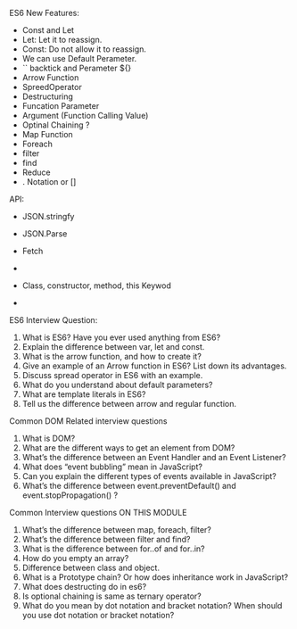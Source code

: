 ES6 New Features: 
- Const and Let 
- Let: Let it to reassign. 
- Const: Do not allow it to reassign. 
- We can use Default Perameter. 
- `` backtick and Perameter ${}
- Arrow Function 
- SpreedOperator 
- Destructuring 
- Funcation Parameter 
- Argument (Function Calling Value)
- Optinal Chaining ? 
- Map Function
- Foreach 
- filter 
- find 
- Reduce 
- . Notation or [] 


API: 
- JSON.stringfy 
- JSON.Parse
- Fetch 
- 

- Class, constructor, method, this Keywod
- 


ES6 Interview Question: 
1. What is ES6? Have you ever used anything from ES6?
2. Explain the difference between var, let and const.
3. What is the arrow function, and how to create it?
4. Give an example of an Arrow function in ES6? List down its advantages.
5. Discuss spread operator in ES6 with an example.
6. What do you understand about default parameters?
7. What are template literals in ES6?
8. Tell us the difference between arrow and regular function.



Common DOM Related interview questions

1. What is DOM?
2. What are the different ways to get an element from DOM?
3. What’s the difference between an Event Handler and an Event Listener?
4. What does “event bubbling” mean in JavaScript?
5. Can you explain the different types of events available in JavaScript?
6. What’s the difference between event.preventDefault() and event.stopPropagation() ?


Common Interview questions ON THIS MODULE

1. What’s the difference between map, foreach, filter?
2. What’s the difference between filter and find?
3. What is the difference between for..of and for..in?
4. How do you empty an array?
5. Difference between class and object.
6. What is a Prototype chain? Or how does inheritance work in JavaScript?
7. What does destructing do in es6?
8. Is optional chaining is same as ternary operator?
9. What do you mean by dot notation and bracket notation? When should you use dot notation or
bracket notation?